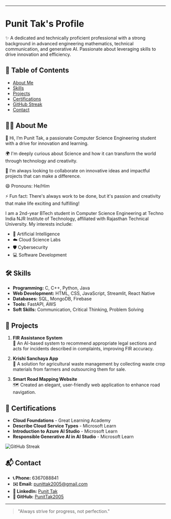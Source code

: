 

---

# **Punit Tak's Profile**  
✨ A dedicated and technically proficient professional with a strong background in advanced engineering mathematics, technical communication, and generative AI. Passionate about leveraging skills to drive innovation and efficiency.

## 📑 Table of Contents  
- [About Me](#about-me)  
- [Skills](#skills)  
- [Projects](#projects)  
- [Certifications](#certifications)  
- [GitHub Streak](#github-streak)  
- [Contact](#contact)  

## 🙋‍♂️ About Me  
👋 Hi, I’m Punit Tak, a passionate Computer Science Engineering student with a drive for innovation and learning.  

🌍 I'm deeply curious about Science and how it can transform the world through technology and creativity.  

🤝 I’m always looking to collaborate on innovative ideas and impactful projects that can make a difference.  

😄 Pronouns: He/Him  

⚡ Fun fact: There's always work to be done, but it's passion and creativity that make life exciting and fulfilling!  

I am a 2nd-year BTech student in Computer Science Engineering at Techno India NJR Institute of Technology, affiliated with Rajasthan Technical University. My interests include:  
- 🤖 Artificial Intelligence  
- ☁️ Cloud Science Labs  
- 🛡️ Cybersecurity  
- 💻 Software Development  

## 🛠️ Skills  
- **Programming:** C, C++, Python, Java  
- **Web Development:** HTML, CSS, JavaScript, Streamlit, React Native  
- **Databases:** SQL, MongoDB, Firebase  
- **Tools:** FastAPI, AWS  
- **Soft Skills:** Communication, Critical Thinking, Problem Solving  

## 🚀 Projects  
1. **FIR Assistance System**  
   📝 An AI-based system to recommend appropriate legal sections and acts for incidents described in complaints, improving FIR accuracy.  

2. **Krishi Sanchaya App**  
   🌾 A solution for agricultural waste management by collecting waste crop materials from farmers and outsourcing them for sale.  

3. **Smart Road Mapping Website**  
   🗺️ Created an elegant, user-friendly web application to enhance road navigation.  

## 🏅 Certifications  
- **Cloud Foundations** - Great Learning Academy  
- **Describe Cloud Service Types** - Microsoft Learn  
- **Introduction to Azure AI Studio** - Microsoft Learn  
- **Responsible Generative AI in AI Studio** - Microsoft Learn  

![GitHub Streak](https://github-readme-streak-stats.herokuapp.com?user=PunitTak2005)

## 📬 Contact  
- **📞 Phone:** 6367088841  
- **✉️ Email:** punittak2005@gmail.com  
- **🔗 LinkedIn:** [Punit Tak](https://www.linkedin.com/in/punit-tak-7b456128a/)  
- **🐙 GitHub:** [PunitTak2005](https://github.com/PunitTak2005)  

---  
> "Always strive for progress, not perfection."  

